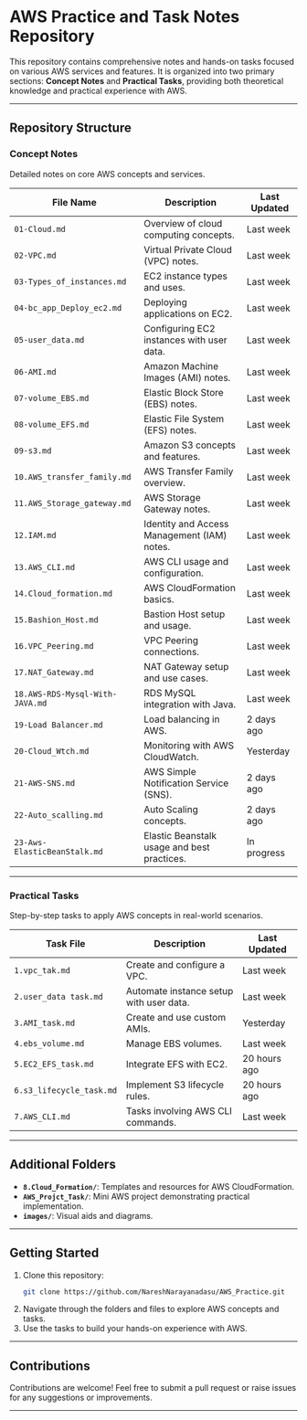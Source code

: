 


# AWS Practice and Task Notes Repository

This repository contains comprehensive notes and hands-on tasks focused on various AWS services and features. It is organized into two primary sections: **Concept Notes** and **Practical Tasks**, providing both theoretical knowledge and practical experience with AWS.

---

## Repository Structure

### **Concept Notes**
Detailed notes on core AWS concepts and services.

| File Name                         | Description                            | Last Updated  |
|-----------------------------------|----------------------------------------|---------------|
| `01-Cloud.md`                     | Overview of cloud computing concepts.  | Last week     |
| `02-VPC.md`                       | Virtual Private Cloud (VPC) notes.     | Last week     |
| `03-Types_of_instances.md`        | EC2 instance types and uses.           | Last week     |
| `04-bc_app_Deploy_ec2.md`         | Deploying applications on EC2.         | Last week     |
| `05-user_data.md`                 | Configuring EC2 instances with user data. | Last week |
| `06-AMI.md`                       | Amazon Machine Images (AMI) notes.     | Last week     |
| `07-volume_EBS.md`                | Elastic Block Store (EBS) notes.       | Last week     |
| `08-volume_EFS.md`                | Elastic File System (EFS) notes.       | Last week     |
| `09-s3.md`                        | Amazon S3 concepts and features.       | Last week     |
| `10.AWS_transfer_family.md`       | AWS Transfer Family overview.          | Last week     |
| `11.AWS_Storage_gateway.md`       | AWS Storage Gateway notes.             | Last week     |
| `12.IAM.md`                       | Identity and Access Management (IAM) notes. | Last week |
| `13.AWS_CLI.md`                   | AWS CLI usage and configuration.       | Last week     |
| `14.Cloud_formation.md`           | AWS CloudFormation basics.             | Last week     |
| `15.Bashion_Host.md`              | Bastion Host setup and usage.          | Last week     |
| `16.VPC_Peering.md`               | VPC Peering connections.               | Last week     |
| `17.NAT_Gateway.md`               | NAT Gateway setup and use cases.       | Last week     |
| `18.AWS-RDS-Mysql-With-JAVA.md`   | RDS MySQL integration with Java.       | Last week     |
| `19-Load Balancer.md`             | Load balancing in AWS.                 | 2 days ago    |
| `20-Cloud_Wtch.md`                | Monitoring with AWS CloudWatch.        | Yesterday     |
| `21-AWS-SNS.md`                   | AWS Simple Notification Service (SNS). | 2 days ago    |
| `22-Auto_scalling.md`             | Auto Scaling concepts.                 | 2 days ago    |
| `23-Aws-ElasticBeanStalk.md`      | Elastic Beanstalk usage and best practices. | In progress |

---

### **Practical Tasks**
Step-by-step tasks to apply AWS concepts in real-world scenarios.

| Task File                          | Description                            | Last Updated  |
|------------------------------------|----------------------------------------|---------------|
| `1.vpc_tak.md`                     | Create and configure a VPC.            | Last week     |
| `2.user_data task.md`              | Automate instance setup with user data. | Last week     |
| `3.AMI_task.md`                    | Create and use custom AMIs.            | Yesterday     |
| `4.ebs_volume.md`                  | Manage EBS volumes.                    | Last week     |
| `5.EC2_EFS_task.md`                | Integrate EFS with EC2.                | 20 hours ago  |
| `6.s3_lifecycle_task.md`           | Implement S3 lifecycle rules.          | 20 hours ago  |
| `7.AWS_CLI.md`                     | Tasks involving AWS CLI commands.      | Last week     |

---

## Additional Folders
- **`8.Cloud_Formation/`**: Templates and resources for AWS CloudFormation.
- **`AWS_Projct_Task/`**: Mini AWS project demonstrating practical implementation.
- **`images/`**: Visual aids and diagrams.

---

## Getting Started
1. Clone this repository:
   ```bash
   git clone https://github.com/NareshNarayanadasu/AWS_Practice.git
   ```
2. Navigate through the folders and files to explore AWS concepts and tasks.
3. Use the tasks to build your hands-on experience with AWS.

---

## Contributions
Contributions are welcome! Feel free to submit a pull request or raise issues for any suggestions or improvements.

---


